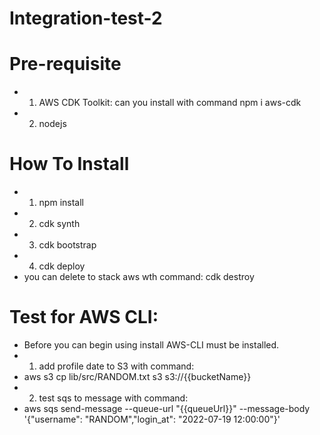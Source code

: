 # Integration-test-2
# Pre-requisite
* 1. AWS CDK Toolkit: can you install with command npm i aws-cdk
* 2. nodejs
# How To Install
* 1. npm install
* 2. cdk synth
* 3. cdk bootstrap
* 4. cdk deploy
* you can delete to stack aws wth command: cdk destroy
# Test for AWS CLI:
* Before you can begin using install AWS-CLI must be installed.
* 1. add profile date to S3 with command: 
* aws s3 cp lib/src/RANDOM.txt s3 s3://{{bucketName}}  
* 2. test sqs to message with command:
* aws sqs send-message --queue-url "{{queueUrl}}" --message-body '{"username": "RANDOM","login_at": "2022-07-19 12:00:00"}'  
